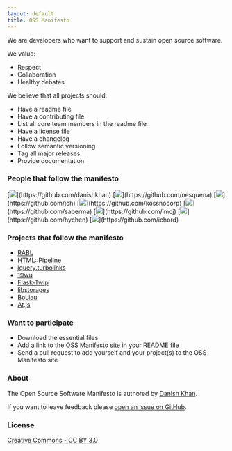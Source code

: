 ```yaml
---
layout: default
title: OSS Manifesto
---
```


We are developers who want to support and sustain open source software.

We value:

* Respect
* Collaboration
* Healthy debates

We believe that all projects should:

* Have a readme file
* Have a contributing file
* List all core team members in the readme file
* Have a license file
* Have a changelog
* Follow semantic versioning
* Tag all major releases
* Provide documentation

### People that follow the manifesto
[![](https://secure.gravatar.com/avatar/7f81fd5c7792dabca22c433abbfbf0cb?)](https://github.com/danishkhan)
[![](https://secure.gravatar.com/avatar/e8a84c62048ccb7ee08d4fdeb6417533?)](https://github.com/nesquena)
[![](https://secure.gravatar.com/avatar/acd4b5803e806bf0ed70299f15cd6d18?)](https://github.com/jch)
[![](https://secure.gravatar.com/avatar/ea65515f1891fc76f23b1f1e879de19c?)](https://github.com/kossnocorp)
[![](https://secure.gravatar.com/avatar/871c4ba6d25169779cee977e04b2f0c3?)](https://github.com/saberma)
[![](https://secure.gravatar.com/avatar/0ece37c89dd653d0fb9ae2bbf4c362ee?)](https://github.com/imcj)
[![](https://secure.gravatar.com/avatar/1ee211172ad7e550d0f83987c842dbe0?)](https://github.com/hychen)
[![](https://secure.gravatar.com/avatar/433967a57ccd76de553af35e01821959?)](https://github.com/ichord)

### Projects that follow the manifesto
* [RABL](https://github.com/nesquena/rabl)
* [HTML::Pipeline](https://github.com/jch/html-pipeline)
* [jquery.turbolinks](https://github.com/kossnocorp/jquery.turbolinks)
* [19wu](https://github.com/saberma/19wu)
* [Flask-Twip](https://github.com/twip/flask_twip)
* [libstorages](https://github.com/imcj/libstorages)
* [BoLiau](https://github.com/hychen/boliau)
* [At.js](https://github.com/ichord/At.js)

### Want to participate
* Download the essential files
* Add a link to the OSS Manifesto site in your README file
* Send a pull request to add yourself and your project(s) to the OSS Manifesto site

### About
The Open Source Software Manifesto is authored by [Danish Khan](http://danishkhan.org).

If you want to leave feedback please [open an issue on GitHub](https://github.com/danishkhan/ossmanifesto/issues).

### License
[Creative Commons - CC BY 3.0](http://creativecommons.org/licenses/by/3.0/)
